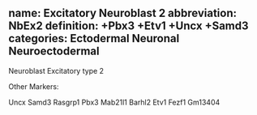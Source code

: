name: Excitatory Neuroblast 2
abbreviation: NbEx2
definition: +Pbx3 +Etv1 +Uncx +Samd3
categories: Ectodermal Neuronal Neuroectodermal
---

Neuroblast Excitatory type 2

Other Markers:

Uncx
Samd3
Rasgrp1
Pbx3
Mab21l1
Barhl2
Etv1
Fezf1
Gm13404